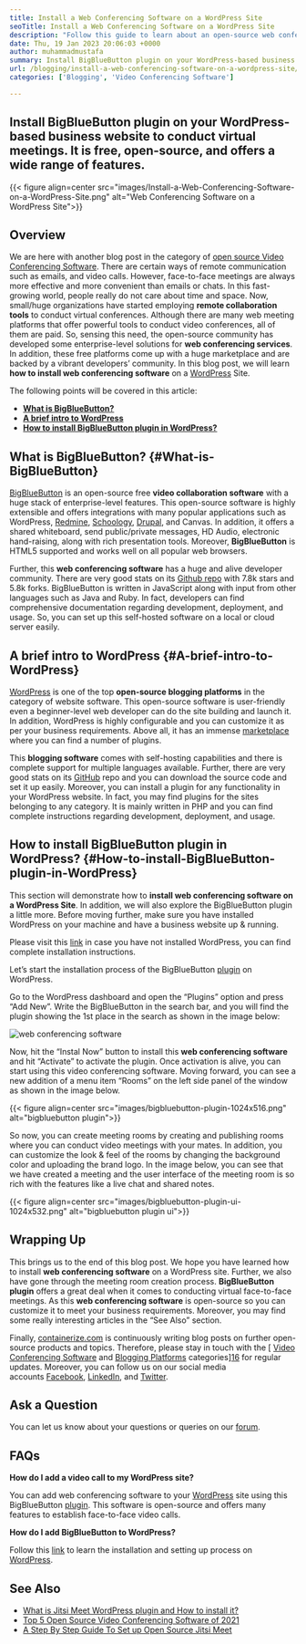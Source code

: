 ```yaml
---
title: Install a Web Conferencing Software on a WordPress Site
seoTitle: Install a Web Conferencing Software on a WordPress Site
description: "Follow this guide to learn about an open-source web conferencing software BigBlueButton. Let's explore how to install BigBlueButton plugin on WordPress."
date: Thu, 19 Jan 2023 20:06:03 +0000
author: muhammadmustafa
summary: Install BigBlueButton plugin on your WordPress-based business website to conduct virtual meetings. It is free, open-source, and offers a wide range of features.
url: /blogging/install-a-web-conferencing-software-on-a-wordpress-site/
categories: ['Blogging', 'Video Conferencing Software']

---
```

## Install BigBlueButton plugin on your WordPress-based business website to conduct virtual meetings. It is free, open-source, and offers a wide range of features.

{{< figure align=center src="images/Install-a-Web-Conferencing-Software-on-a-WordPress-Site.png" alt="Web Conferencing Software on a WordPress Site">}}  

## Overview

We are here with another blog post in the category of [open source Video Conferencing Software][1]. There are certain ways of remote communication such as emails, and video calls. However, face-to-face meetings are always more effective and more convenient than emails or chats. In this fast-growing world, people really do not care about time and space. Now, small/huge organizations have started employing **remote collaboration tools** to conduct virtual conferences. Although there are many web meeting platforms that offer powerful tools to conduct video conferences, all of them are paid. So, sensing this need, the open-source community has developed some enterprise-level solutions for **web conferencing services**. In addition, these free platforms come up with a huge marketplace and are backed by a vibrant developers’ community. In this blog post, we will learn **how to install web conferencing software** on a [WordPress][2] Site. 

The following points will be covered in this article:

  * [**What is BigBlueButton?**][3]
  * [**A brief intro to WordPress**][4]
  * **[How to install BigBlueButton plugin in WordPress?][5]**

## **What is BigBlueButton?** {#What-is-BigBlueButton}

[BigBlueButton][6] is an open-source free **video collaboration software** with a huge stack of enterprise-level features. This open-source software is highly extensible and offers integrations with many popular applications such as WordPress, [Redmine][7], [Schoology][8], [Drupal][9], and Canvas. In addition, it offers a shared whiteboard, send public/private messages, HD Audio, electronic hand-raising, along with rich presentation tools. Moreover, **BigBlueButton** is HTML5 supported and works well on all popular web browsers. 

Further, this **web conferencing software** has a huge and alive developer community. There are very good stats on its [Github repo][10] with 7.8k stars and 5.8k forks. BigBlueButton is written in JavaScript along with input from other languages such as Java and Ruby. In fact, developers can find comprehensive documentation regarding development, deployment, and usage. So, you can set up this self-hosted software on a local or cloud server easily.

## **A brief intro to WordPress** {#A-brief-intro-to-WordPress}

[WordPress][2] is one of the top **open-source blogging platforms** in the category of website software. This open-source software is user-friendly even a beginner-level web developer can do the site building and launch it. In addition, WordPress is highly configurable and you can customize it as per your business requirements. Above all, it has an immense [marketplace][11] where you can find a number of plugins. 

This **blogging software** comes with self-hosting capabilities and there is complete support for multiple languages available. Further, there are very good stats on its [GitHub][12] repo and you can download the source code and set it up easily. Moreover, you can install a plugin for any functionality in your WordPress website. In fact, you may find plugins for the sites belonging to any category. It is mainly written in PHP and you can find complete instructions regarding development, deployment, and usage.

## **How to install BigBlueButton plugin in WordPress?** {#How-to-install-BigBlueButton-plugin-in-WordPress}

This section will demonstrate how to **install web conferencing software on a WordPress Site**. In addition, we will also explore the BigBlueButton plugin a little more. Before moving further, make sure you have installed WordPress on your machine and have a business website up & running. 

Please visit this [link][2] in case you have not installed WordPress, you can find complete installation instructions.

Let’s start the installation process of the BigBlueButton [plugin][13] on WordPress. 

Go to the WordPress dashboard and open the “Plugins” option and press “Add New”. Write the BigBlueButton in the search bar, and you will find the plugin showing the 1st place in the search as shown in the image below:

<img src="http://localhost/wordpress/wp-content/uploads/2023/01/web-conferencing-software-1024x514.png" alt="web conferencing software
">  

Now, hit the “Instal Now” button to install this **web conferencing software** and hit “Activate” to activate the plugin. Once activation is alive, you can start using this video conferencing software. Moving forward, you can see a new addition of a menu item “Rooms” on the left side panel of the window as shown in the image below.

{{< figure align=center src="images/bigbluebutton-plugin-1024x516.png" alt="bigbluebutton plugin">}}  

So now, you can create meeting rooms by creating and publishing rooms where you can conduct video meetings with your mates. In addition, you can customize the look & feel of the rooms by changing the background color and uploading the brand logo. In the image below, you can see that we have created a meeting and the user interface of the meeting room is so rich with the features like a live chat and shared notes. 

{{< figure align=center src="images/bigbluebutton-plugin-ui-1024x532.png" alt="bigbluebutton plugin ui">}}  

## Wrapping Up

This brings us to the end of this blog post. We hope you have learned how to install **web conferencing software** on a WordPress site. Further, we also have gone through the meeting room creation process. **BigBlueButton plugin** offers a great deal when it comes to conducting virtual face-to-face meetings. As this **web conferencing software** is open-source so you can customize it to meet your business requirements. Moreover, you may find some really interesting articles in the “See Also” section.

Finally, [containerize.com][14] is continuously writing blog posts on further open-source products and topics. Therefore, please stay in touch with the [ [Video Conferencing Software][1] and [Blogging Platforms][15] categories][16] for regular updates. Moreover, you can follow us on our social media accounts [Facebook][17], [LinkedIn][18], and [Twitter][19].

## Ask a Question

You can let us know about your questions or queries on our [forum][20].

## FAQs

**How do I add a video call to my WordPress site?**

You can add web conferencing software to your [WordPress][2] site using this BigBlueButton [plugin][13]. This software is open-source and offers many features to establish face-to-face video calls. 

**How do I add BigBlueButton to WordPress?**

Follow this [link][5] to learn the installation and setting up process on [WordPress][2]. 

## See Also

  * [What is Jitsi Meet WordPress plugin and How to install it?][21]
  * [Top 5 Open Source Video Conferencing Software of 2021][22]
  * [A Step By Step Guide To Set up Open Source Jitsi Meet][23]

 [1]: https://products.containerize.com/video-conferencing/
 [2]: https://products.containerize.com/blogging/wordpress/
 [3]: #What-is-BigBlueButton
 [4]: #A-brief-intro-to-WordPress
 [5]: #How-to-install-BigBlueButton-plugin-in-WordPress
 [6]: https://products.containerize.com/video-conferencing/bigbluebutton/
 [7]: https://products.containerize.com/project-management/redmine/
 [8]: https://app.schoology.com/login
 [9]: https://products.containerize.com/content-management/drupal/
 [10]: https://github.com/bigbluebutton/bigbluebutton
 [11]: https://wordpress.org/plugins/
 [12]: https://github.com/WordPress/WordPress
 [13]: https://wordpress.org/plugins/video-conferencing-with-bbb/
 [14]: https://www.containerize.com/
 [15]: https://products.containerize.com/blogging/
 [16]: https://products.containerize.com/social-network-platforms/
 [17]: https://web.facebook.com/containerize
 [18]: https://www.linkedin.com/company/containerize/
 [19]: https://twitter.com/containerize_co
 [20]: https://forum.containerize.com/
 [21]: https://blog.containerize.com/2022/01/05/what-is-jitsi-meet-wordpress-plugin-and-how-to-install-it/
 [22]: https://blog.containerize.com/2021/01/22/top-5-open-source-video-conferencing-software-of-2021/
 [23]: https://blog.containerize.com/2020/11/19/how-to-set-up-open-source-jitsi-meet/